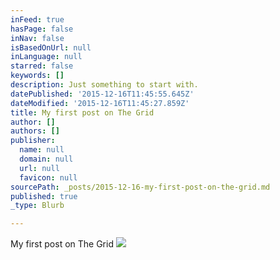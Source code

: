 ```yaml
---
inFeed: true
hasPage: false
inNav: false
isBasedOnUrl: null
inLanguage: null
starred: false
keywords: []
description: Just something to start with.
datePublished: '2015-12-16T11:45:55.645Z'
dateModified: '2015-12-16T11:45:27.859Z'
title: My first post on The Grid
author: []
authors: []
publisher:
  name: null
  domain: null
  url: null
  favicon: null
sourcePath: _posts/2015-12-16-my-first-post-on-the-grid.md
published: true
_type: Blurb

---
```

My first post on The Grid
![](https://the-grid-user-content.s3-us-west-2.amazonaws.com/f19bf07c-3382-49b2-bc9f-13a8cf647ce5.JPG)